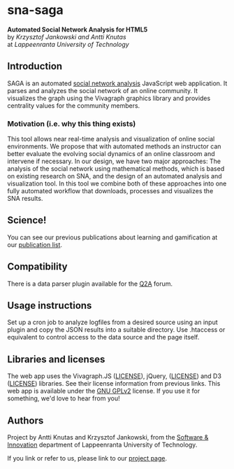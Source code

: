 sna-saga
========

**Automated Social Network Analysis for HTML5**  
by _Krzysztof Jankowski and Antti Knutas_  
at _Lappeenranta University of Technology_

## Introduction
SAGA is an automated [social network analysis](http://en.wikipedia.org/wiki/Social_network_analysis) JavaScript web application. It parses and analyzes the social network of an online community. It visualizes the graph using the Vivagraph graphics library and provides centrality values for the community members.

### Motivation (i.e. why this thing exists)
This tool allows near real-time analysis and visualization of online social environments. We propose that with automated methods an instructor can better evaluate the evolving social dynamics of an online classroom and intervene if necessary. In our design, we have two major approaches: The analysis of the social network using mathematical methods, which is based on existing research on SNA, and the design of an automated analysis and visualization tool. In this tool we combine both of these approaches into one fully automated workflow that downloads, processes and visualizes the SNA results.

## Science!
You can see our previous publications about learning and gamification at our [publication list](http://www.codecamp.fi/doku.php/wiki/educational_technologies_centre?&#dept_of_innovation_software).

## Compatibility
There is a data parser plugin available for the [Q2A](http://www.question2answer.org/) forum.

## Usage instructions
Set up a cron job to analyze logfiles from a desired source using an input plugin and copy the JSON results into a suitable directory. Use .htaccess or equivalent to control access to the data source and the page itself.

## Libraries and licenses
The web app uses the Vivagraph.JS ([LICENSE](https://raw.githubusercontent.com/anvaka/VivaGraphJS/master/LICENSE)), jQuery, ([LICENSE](https://jquery.org/license/)) and D3 ([LICENSE](https://raw.githubusercontent.com/mbostock/d3/master/LICENSE)) libraries. See their license information from previous links. This web app is available under the [GNU GPLv2](http://www.gnu.org/licenses/gpl-2.0.html) license. If you use it for something, we'd love to hear from you!

## Authors
Project by Antti Knutas and Krzysztof Jankowski, from the [Software & Innovation](http://www.lut.fi/web/en/school-of-business-and-management/research/innovation-and-software) department of Lappeenranta University of Technology.

If you link or refer to us, please link to our [project page](http://aknutas.github.io/sna-saga/).
